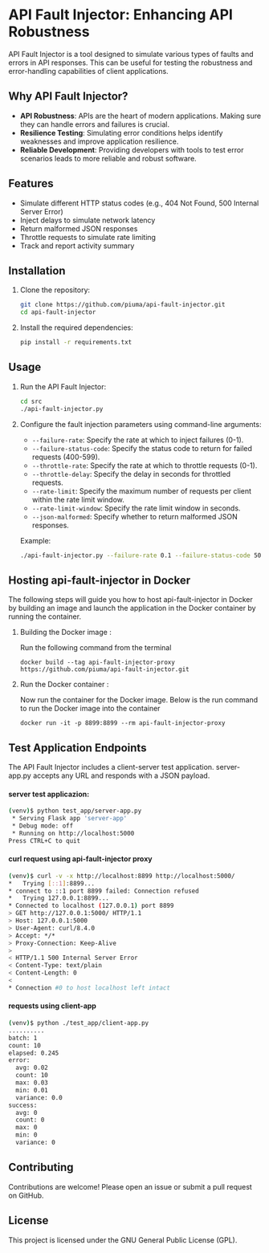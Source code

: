 # API Fault Injector: Enhancing API Robustness

API Fault Injector is a tool designed to simulate various types of faults and errors in API responses. This can be useful for testing the robustness and error-handling capabilities of client applications.

## Why API Fault Injector?

- **API Robustness**: APIs are the heart of modern applications. Making sure they can handle errors and failures is crucial.
- **Resilience Testing**: Simulating error conditions helps identify weaknesses and improve application resilience.
- **Reliable Development**: Providing developers with tools to test error scenarios leads to more reliable and robust software.

## Features

- Simulate different HTTP status codes (e.g., 404 Not Found, 500 Internal Server Error)
- Inject delays to simulate network latency
- Return malformed JSON responses
- Throttle requests to simulate rate limiting
- Track and report activity summary

## Installation

1. Clone the repository:
    ```sh
    git clone https://github.com/piuma/api-fault-injector.git
    cd api-fault-injector
    ```

2. Install the required dependencies:
    ```sh
    pip install -r requirements.txt
    ```

## Usage

1. Run the API Fault Injector:
    ```sh
	cd src
    ./api-fault-injector.py
    ```

2. Configure the fault injection parameters using command-line arguments:
    - `--failure-rate`: Specify the rate at which to inject failures (0-1).
    - `--failure-status-code`: Specify the status code to return for failed requests (400-599).
    - `--throttle-rate`: Specify the rate at which to throttle requests (0-1).
    - `--throttle-delay`: Specify the delay in seconds for throttled requests.
    - `--rate-limit`: Specify the maximum number of requests per client within the rate limit window.
    - `--rate-limit-window`: Specify the rate limit window in seconds.
    - `--json-malformed`: Specify whether to return malformed JSON responses.

    Example:
    ```sh
    ./api-fault-injector.py --failure-rate 0.1 --failure-status-code 500 --throttle-rate 0.2
    ```

## Hosting api-fault-injector in Docker

The following steps will guide you how to host api-fault-injector in Docker by building an image and launch the application in the Docker container by running the container.

1. Building the Docker image :

   Run the following command from the terminal

   `docker build --tag api-fault-injector-proxy https://github.com/piuma/api-fault-injector.git`

2. Run the Docker container :

   Now run the container for the Docker image. Below is the run command to run the Docker image into the container

   `docker run -it -p 8899:8899 --rm api-fault-injector-proxy`

## Test Application Endpoints

The API Fault Injector includes a client-server test application. server-app.py accepts any URL and responds with a JSON payload.

#### server test applicazion:
```sh
(venv)$ python test_app/server-app.py
 * Serving Flask app 'server-app'
 * Debug mode: off
 * Running on http://localhost:5000
Press CTRL+C to quit
```

#### curl request using api-fault-injector proxy
```sh
(venv)$ curl -v -x http://localhost:8899 http://localhost:5000/
*   Trying [::1]:8899...
* connect to ::1 port 8899 failed: Connection refused
*   Trying 127.0.0.1:8899...
* Connected to localhost (127.0.0.1) port 8899
> GET http://127.0.0.1:5000/ HTTP/1.1
> Host: 127.0.0.1:5000
> User-Agent: curl/8.4.0
> Accept: */*
> Proxy-Connection: Keep-Alive
>
< HTTP/1.1 500 Internal Server Error
< Content-Type: text/plain
< Content-Length: 0
<
* Connection #0 to host localhost left intact
```

#### requests using client-app
```sh
(venv)$ python ./test_app/client-app.py
..........
batch: 1
count: 10
elapsed: 0.245
error:
  avg: 0.02
  count: 10
  max: 0.03
  min: 0.01
  variance: 0.0
success:
  avg: 0
  count: 0
  max: 0
  min: 0
  variance: 0
```

## Contributing

Contributions are welcome! Please open an issue or submit a pull request on GitHub.

## License

This project is licensed under the GNU General Public License (GPL).
